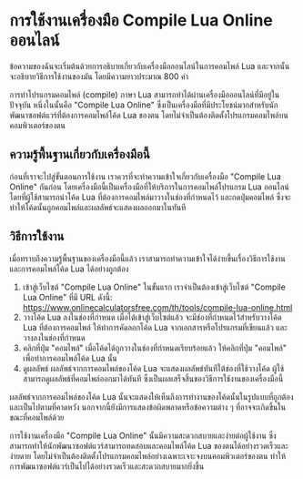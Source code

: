 การใช้งานเครื่องมือ Compile Lua Online ออนไลน์
==============================================

ข้อความของฉันจะเริ่มต้นด้วยการอธิบายเกี่ยวกับเครื่องมือออนไลน์ในการคอมไพล์ Lua และจากนั้นจะอธิบายวิธีการใช้งานของมัน โดยมีความยาวประมาณ 800 คำ

การทำโปรแกรมคอมไพล์ (compile) ภาษา Lua สามารถทำได้ผ่านเครื่องมือออนไลน์ที่มีอยู่ในปัจจุบัน หนึ่งในนั้นคือ "Compile Lua Online" ซึ่งเป็นเครื่องมือที่มีประโยชน์มากสำหรับนักพัฒนาซอฟต์แวร์ที่ต้องการคอมไพล์โค้ด Lua ของตน โดยไม่จำเป็นต้องติดตั้งโปรแกรมคอมไพล์บนคอมพิวเตอร์ของตน

ความรู้พื้นฐานเกี่ยวกับเครื่องมือนี้
------------------------------------

ก่อนที่เราจะไปสู่ขั้นตอนการใช้งาน เราควรที่จะทำความเข้าใจเกี่ยวกับเครื่องมือ "Compile Lua Online" กันก่อน โดยเครื่องมือนี้เป็นเครื่องมือที่ให้บริการในการคอมไพล์โปรแกรม Lua ออนไลน์ โดยที่ผู้ใช้สามารถนำโค้ด Lua ที่ต้องการคอมไพล์มาวางในช่องที่กำหนดไว้ และกดปุ่มคอมไพล์ ซึ่งจะทำให้โค้ดนั้นถูกคอมไพล์และผลลัพธ์จะแสดงผลออกมาในทันที

วิธีการใช้งาน
-------------

เมื่อทราบถึงความรู้พื้นฐานของเครื่องมือนี้แล้ว เราสามารถทำความเข้าใจได้ง่ายขึ้นเรื่องวิธีการใช้งานและการคอมไพล์โค้ด Lua ได้อย่างถูกต้อง

1. เข้าสู่เว็บไซต์ "Compile Lua Online" ในขั้นแรก เราจำเป็นต้องเข้าสู่เว็บไซต์ "Compile Lua Online" ที่มี URL ดังนี้: <https://www.onlinecalculatorsfree.com/th/tools/compile-lua-online.html>
2. วางโค้ด Lua ลงในช่องที่กำหนด เมื่อได้เข้าสู่เว็บไซต์แล้ว จะมีช่องที่กำหนดไว้สำหรับวางโค้ด Lua ที่ต้องการคอมไพล์ ให้ทำการคัดลอกโค้ด Lua จากเอกสารหรือโปรแกรมที่เขียนแล้ว และวางลงในช่องที่กำหนด
3. คลิกที่ปุ่ม "คอมไพล์" เมื่อโค้ดได้ถูกวางในช่องที่กำหนดเรียบร้อยแล้ว ให้คลิกที่ปุ่ม "คอมไพล์" เพื่อทำการคอมไพล์โค้ด Lua นั้น
4. ดูผลลัพธ์ ผลลัพธ์จากการคอมไพล์ของโค้ด Lua จะแสดงผลลัพธ์ทันทีใต้ช่องที่ใช้วางโค้ด ผู้ใช้สามารถดูผลลัพธ์ที่คอมไพล์ออกมาได้ทันที ซึ่งเป็นผลเสร็จสิ้นของวิธีการใช้งานของเครื่องมือนี้

ผลลัพธ์จากการคอมไพล์ของโค้ด Lua นั้นจะแสดงให้เห็นถึงการทำงานของโค้ดนั้นในรูปแบบที่ถูกต้องและเป็นไปตามที่คาดหวัง นอกจากนี้ยังมีการแสดงข้อผิดพลาดหรือข้อความต่าง ๆ ที่อาจจะเกิดขึ้นในขณะที่คอมไพล์ด้วย

การใช้งานเครื่องมือ "Compile Lua Online" นั้นมีความสะดวกสบายและง่ายต่อผู้ใช้งาน ซึ่งสามารถทำให้นักพัฒนาซอฟต์แวร์สามารถทดสอบและคอมไพล์โค้ด Lua ของตนได้อย่างรวดเร็วและง่ายดาย โดยไม่จำเป็นต้องติดตั้งโปรแกรมคอมไพล์อย่างเฉพาะเจาะจงบนคอมพิวเตอร์ของตน ทำให้การพัฒนาซอฟต์แวร์เป็นไปได้อย่างรวดเร็วและสะดวกสบายมากยิ่งขึ้น